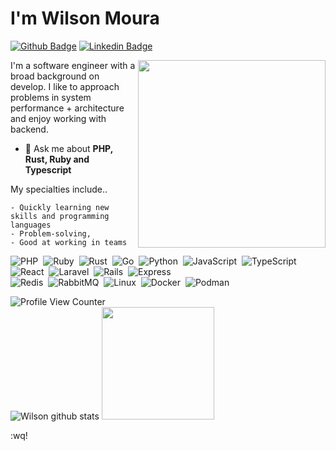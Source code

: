 # I'm Wilson Moura

[![Github Badge](https://img.shields.io/badge/-Github-000?style=flat-square&logo=Github&logoColor=white&link=https://github.com/WilsonRU)](https://github.com/WilsonRU)
[![Linkedin Badge](https://img.shields.io/badge/-LinkedIn-blue?style=flat-square&logo=Linkedin&logoColor=white&link=https://www.linkedin.com/in/wilson-m-bba835141/)](https://www.linkedin.com/in/wilson-m-bba835141/)

<img align="right" width="300" src="https://i2.wp.com/allhtaccess.info/wp-content/uploads/2018/03/programming.gif?fit=1281%2C716&ssl=1" />

I'm a software engineer with a broad background on develop. I like to approach problems in system performance + architecture and enjoy working with backend.

- 💬 Ask me about **PHP, Rust, Ruby and Typescript**

My specialties include..

    - Quickly learning new skills and programming languages
    - Problem-solving,
    - Good at working in teams

  ![PHP](https://img.shields.io/badge/-PHP-05122A?style=flat&logo=php)&nbsp;
  ![Ruby](https://img.shields.io/badge/-Ruby-05122A?style=flat&logo=ruby)&nbsp;
  ![Rust](https://img.shields.io/badge/-Rust-05122A?style=flat&logo=rust)&nbsp;
  ![Go](https://img.shields.io/badge/-Go-05122A?style=flat&logo=go)&nbsp;
  ![Python](https://img.shields.io/badge/-Python-05122A?style=flat&logo=python)&nbsp;
  ![JavaScript](https://img.shields.io/badge/-JavaScript-05122A?style=flat&logo=javascript)&nbsp;
  ![TypeScript](https://img.shields.io/badge/-TypeScript-05122A?style=flat&logo=typescript)&nbsp;   
  ![React](https://img.shields.io/badge/-React-05122A?style=flat&logo=react)&nbsp;
  ![Laravel](https://img.shields.io/badge/-Laravel-05122A?style=flat&logo=laravel)&nbsp;
  ![Rails](https://img.shields.io/badge/-Ruby_on_Rails-05122A?style=flat&logo=ruby-on-rails)&nbsp; 
  ![Express](https://img.shields.io/badge/-Express-05122A?style=flat&logo=express)&nbsp;   
  ![Redis](https://img.shields.io/badge/-Redis-05122A?style=flat&logo=redis)&nbsp;
  ![RabbitMQ](https://img.shields.io/badge/-RabbitMQ-05122A?style=flat&logo=rabbitmq)&nbsp;
  ![Linux](https://img.shields.io/badge/-Linux-05122A?style=flat&logo=linux)&nbsp;
  ![Docker](https://img.shields.io/badge/-Docker-05122A?style=flat&logo=docker)&nbsp;
  ![Podman](https://img.shields.io/badge/-Podman-05122A?style=flat&logo=podman)&nbsp;


![Profile View Counter](https://komarev.com/ghpvc/?username=WilsonRU)</br>
![Wilson github stats](https://github-readme-stats.vercel.app/api?username=wilsonru&show_icons=true&hide_border=true)
<img height="180em" src="https://github-readme-stats.vercel.app/api/top-langs/?username=wilsonru&layout=compact&langs_count=8"/>

:wq!
